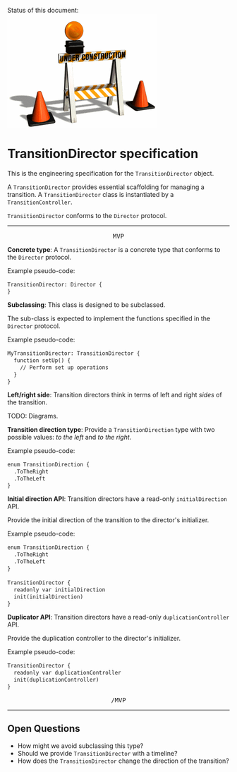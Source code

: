 Status of this document:
![](../_assets/under-construction-flashing-barracade-animation.gif)

# TransitionDirector specification

This is the engineering specification for the `TransitionDirector` object.

A `TransitionDirector` provides essential scaffolding for managing a transition. A `TransitionDirector` class is instantiated by a `TransitionController`.

`TransitionDirector` conforms to the `Director` protocol.

---

<p style="text-align:center"><tt>MVP</tt></p>

**Concrete type**: A `TransitionDirector` is a concrete type that conforms to the `Director` protocol.

Example pseudo-code:

    TransitionDirector: Director {
    }

**Subclassing**: This class is designed to be subclassed.

The sub-class is expected to implement the functions specified in the `Director` protocol.

Example pseudo-code:

    MyTransitionDirector: TransitionDirector {
      function setUp() {
        // Perform set up operations
      }
    }

**Left/right side**: Transition directors think in terms of left and right *sides* of the transition.

TODO: Diagrams.

**Transition direction type**: Provide a `TransitionDirection` type with two possible values: *to the left* and *to the right*.

Example pseudo-code:

    enum TransitionDirection {
      .ToTheRight
      .ToTheLeft
    }

**Initial direction API**: Transition directors have a read-only `initialDirection` API.

Provide the initial direction of the transition to the director's initializer.

Example pseudo-code:

    enum TransitionDirection {
      .ToTheRight
      .ToTheLeft
    }
    
    TransitionDirector {
      readonly var initialDirection
      init(initialDirection)
    }

**Duplicator API**: Transition directors have a read-only `duplicationController` API.

Provide the duplication controller to the director's initializer.

Example pseudo-code:

    TransitionDirector {
      readonly var duplicationController
      init(duplicationController)
    }

<p style="text-align:center"><tt>/MVP</tt></p>

---

## Open Questions ##

- How might we avoid subclassing this type?
- Should we provide `TransitionDirector` with a timeline?
- How does the `TransitionDirector` change the direction of the transition?
